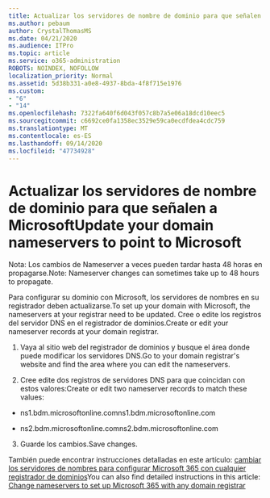 ```yaml
---
title: Actualizar los servidores de nombre de dominio para que señalen a Microsoft
ms.author: pebaum
author: CrystalThomasMS
ms.date: 04/21/2020
ms.audience: ITPro
ms.topic: article
ms.service: o365-administration
ROBOTS: NOINDEX, NOFOLLOW
localization_priority: Normal
ms.assetid: 5d38b331-a0e8-4937-8bda-4f8f715e1976
ms.custom:
- "6"
- "14"
ms.openlocfilehash: 7322fa640f6d043f057c8b7a5e06a18dcd10eec5
ms.sourcegitcommit: c6692ce0fa1358ec3529e59ca0ecdfdea4cdc759
ms.translationtype: MT
ms.contentlocale: es-ES
ms.lasthandoff: 09/14/2020
ms.locfileid: "47734928"
---
```

# <a name="update-your-domain-nameservers-to-point-to-microsoft"></a><span data-ttu-id="063d1-102">Actualizar los servidores de nombre de dominio para que señalen a Microsoft</span><span class="sxs-lookup"><span data-stu-id="063d1-102">Update your domain nameservers to point to Microsoft</span></span>

<span data-ttu-id="063d1-103">Nota: Los cambios de Nameserver a veces pueden tardar hasta 48 horas en propagarse.</span><span class="sxs-lookup"><span data-stu-id="063d1-103">Note: Nameserver changes can sometimes take up to 48 hours to propagate.</span></span>
  
<span data-ttu-id="063d1-104">Para configurar su dominio con Microsoft, los servidores de nombres en su registrador deben actualizarse.</span><span class="sxs-lookup"><span data-stu-id="063d1-104">To set up your domain with Microsoft, the nameservers at your registrar need to be updated.</span></span> <span data-ttu-id="063d1-105">Cree o edite los registros del servidor DNS en el registrador de dominios.</span><span class="sxs-lookup"><span data-stu-id="063d1-105">Create or edit your nameserver records at your domain registrar.</span></span>
  
1. <span data-ttu-id="063d1-106">Vaya al sitio web del registrador de dominios y busque el área donde puede modificar los servidores DNS.</span><span class="sxs-lookup"><span data-stu-id="063d1-106">Go to your domain registrar's website and find the area where you can edit the nameservers.</span></span>

2. <span data-ttu-id="063d1-107">Cree edite dos registros de servidores DNS para que coincidan con estos valores:</span><span class="sxs-lookup"><span data-stu-id="063d1-107">Create or edit two nameserver records to match these values:</span></span>

  - <span data-ttu-id="063d1-108">ns1.bdm.microsoftonline.com</span><span class="sxs-lookup"><span data-stu-id="063d1-108">ns1.bdm.microsoftonline.com</span></span>

  - <span data-ttu-id="063d1-109">ns2.bdm.microsoftonline.com</span><span class="sxs-lookup"><span data-stu-id="063d1-109">ns2.bdm.microsoftonline.com</span></span>

3. <span data-ttu-id="063d1-110">Guarde los cambios.</span><span class="sxs-lookup"><span data-stu-id="063d1-110">Save changes.</span></span>

<span data-ttu-id="063d1-111">También puede encontrar instrucciones detalladas en este artículo: [cambiar los servidores de nombres para configurar Microsoft 365 con cualquier registrador de dominios](https://docs.microsoft.com/microsoft-365/admin/get-help-with-domains/change-nameservers-at-any-domain-registrar)</span><span class="sxs-lookup"><span data-stu-id="063d1-111">You can also find detailed instructions in this article: [Change nameservers to set up Microsoft 365 with any domain registrar](https://docs.microsoft.com/microsoft-365/admin/get-help-with-domains/change-nameservers-at-any-domain-registrar)</span></span>
  